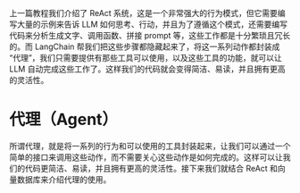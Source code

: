 上一篇教程我们介绍了 ReAct 系统，这是一个非常强大的行为模式，但它需要编写大量的示例来告诉 LLM 如何思考、行动，并且为了遵循这个模式，还需要编写代码来分析生成文字、调用函数、拼接 prompt 等，这些工作都是十分繁琐且冗长的。而 LangChain 帮我们把这些步骤都隐藏起来了，将这一系列动作都封装成 “代理”，我们只需要提供有那些工具可以使用，以及这些工具的功能，就可以让 LLM 自动完成这些工作了。这样我们的代码就会变得简洁、易读，并且拥有更高的灵活性。

# 代理（Agent）

所谓代理，就是将一系列的行为和可以使用的工具封装起来，让我们可以通过一个简单的接口来调用这些动作，而不需要关心这些动作是如何完成的。这样可以让我们的代码更简洁、易读，并且拥有更高的灵活性。接下来我们就结合 ReAct 和向量数据库来介绍代理的使用。

